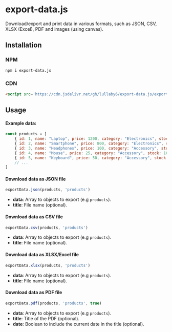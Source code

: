 # export-data.js

Download/export and print data in various formats, such as JSON, CSV, XLSX (Excel), PDF and images (using canvas).

## Installation

### NPM

```bash
npm i export-data.js
```

### CDN

```html
<script src='https://cdn.jsdelivr.net/gh/lullaby6/export-data.js/export-data.min.js'></script>
```

## Usage

#### Example data:

```js
const products = [
    { id: 1, name: "Laptop", price: 1200, category: "Electronics", stock: 15 },
    { id: 2, name: "Smartphone", price: 800, category: "Electronics", stock: 25 },
    { id: 3, name: "Headphones", price: 100, category: "Accessory", stock: 50 },
    { id: 4, name: "Mouse", price: 25, category: "Accessory", stock: 100 },
    { id: 5, name: "Keyboard", price: 50, category: "Accessory", stock: 80 },
    // ...
]
```

#### Download data as JSON file

```js
exportData.json(products, 'products')
```

- **data**: Array to objects to export (e.g ```products```).
- **title**: File name (optional).

#### Download data as CSV file

```js
exportData.csv(products, 'products')
```

- **data**: Array to objects to export (e.g ```products```).
- **title**: File name (optional).

#### Download data as XLSX/Excel file

```js
exportData.xlsx(products, 'products')
```

- **data**: Array to objects to export (e.g ```products```).
- **title**: File name (optional).

#### Download data as PDF file

```js
exportData.pdf(products, 'products', true)
```

- **data**: Array to objects to export (e.g ```products```).
- **title**: Title of the PDF (optional).
- **date**: Boolean to include the current date in the title (optional).